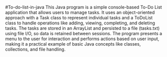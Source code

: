 #To-do-list-in-java
This Java program is a simple console-based To-Do List application that allows users to manage tasks. It uses an object-oriented approach with a Task class to represent individual tasks and a ToDoList class to handle operations like adding, viewing, completing, and deleting tasks. The tasks are stored in an ArrayList and persisted to a file (tasks.txt) using file I/O, so data is retained between sessions. The program presents a menu to the user for interaction and performs actions based on user input, making it a practical example of basic Java concepts like classes, collections, and file handling.

